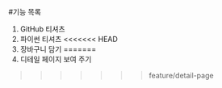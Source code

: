 #기능 목록 
1. GitHub 티셔츠
2. 파이썬 티셔츠
<<<<<<< HEAD
3. 장바구니 담기 
=======
3. 디테일 페이지 보여 주기 
>>>>>>> feature/detail-page

